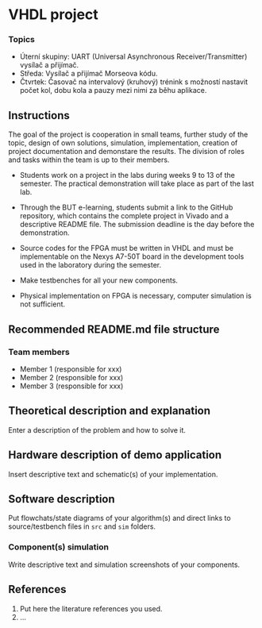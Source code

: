 # VHDL project

### Topics

* Úterní skupiny: UART (Universal Asynchronous Receiver/Transmitter) vysílač a přijímač. 
* Středa: Vysílač a přijímač Morseova kódu. 
* Čtvrtek: Časovač na intervalový (kruhový) trénink s možností nastavit počet kol, dobu kola a pauzy mezi nimi za běhu aplikace.

## Instructions

The goal of the project is cooperation in small teams, further study of the topic, design of own solutions, simulation, implementation, creation of project documentation and demonstare the results. The division of roles and tasks within the team is up to their members.

* Students work on a project in the labs during weeks 9 to 13 of the semester. The practical demonstration will take place as part of the last lab.

* Through the BUT e-learning, students submit a link to the GitHub repository, which contains the complete project in Vivado and a descriptive README file. The submission deadline is the day before the demonstration.

* Source codes for the FPGA must be written in VHDL and must be implementable on the Nexys A7-50T board in the development tools used in the laboratory during the semester.

* Make testbenches for all your new components.

* Physical implementation on FPGA is necessary, computer simulation is not sufficient.

## Recommended README.md file structure

### Team members

* Member 1 (responsible for xxx)
* Member 2 (responsible for xxx)
* Member 3 (responsible for xxx)

## Theoretical description and explanation

Enter a description of the problem and how to solve it.

## Hardware description of demo application

Insert descriptive text and schematic(s) of your implementation.

## Software description

Put flowchats/state diagrams of your algorithm(s) and direct links to source/testbench files in `src` and `sim` folders.

### Component(s) simulation

Write descriptive text and simulation screenshots of your components.

## References

1. Put here the literature references you used.
2. ...
